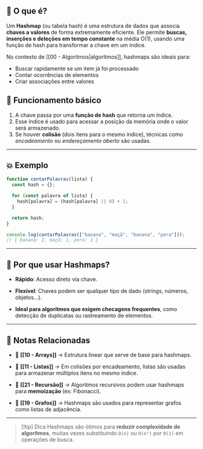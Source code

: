 ## 🧠 O que é?

Um **Hashmap** (ou tabela hash) é uma estrutura de dados que associa **chaves a valores** de forma extremamente eficiente. Ele permite **buscas, inserções e deleções em tempo constante** na média O(1), usando uma função de hash para transformar a chave em um índice.

No contexto de [[00 - Algoritmos|algoritmos]], hashmaps são ideais para:
- Buscar rapidamente se um item já foi processado
- Contar ocorrências de elementos
- Criar associações entre valores

## 🧩 Funcionamento básico

1. A chave passa por uma **função de hash** que retorna um índice.
2. Esse índice é usado para acessar a posição da memória onde o valor será armazenado.
3. Se houver **colisão** (dois itens para o mesmo índice), técnicas como *encadeamento* ou *endereçamento aberto* são usadas.

---

## 💥 Exemplo

```js title="🚀 Contar frequências de palavras"
function contarPalavras(lista) {
  const hash = {};

  for (const palavra of lista) {
    hash[palavra] = (hash[palavra] || 0) + 1;
  }

  return hash;
}

console.log(contarPalavras(["banana", "maçã", "banana", "pera"]));
// { banana: 2, maçã: 1, pera: 1 }
```

---

## 🧠 Por que usar Hashmaps?

- **Rápido**: Acesso direto via chave.
    
- **Flexível**: Chaves podem ser qualquer tipo de dado (strings, números, objetos...).
    
- **Ideal para algoritmos que exigem checagens frequentes**, como detecção de duplicatas ou rastreamento de elementos.

---

## 🔗 Notas Relacionadas

- 📌 **[[10 - Arrays]]** → Estrutura linear que serve de base para hashmaps.
    
- 📌 **[[11 - Listas]]** → Em colisões por encadeamento, listas são usadas para armazenar múltiplos itens no mesmo índice.
    
- 📌 **[[21 - Recursão]]** → Algoritmos recursivos podem usar hashmaps para **memoização** (ex: Fibonacci).
    
- 📌 **[[19 - Grafos]]** → Hashmaps são usados para representar grafos como listas de adjacência.


---

> [!tip] Dica Hashmaps são ótimos para **reduzir complexidade de algoritmos**, muitas vezes substituindo `O(n)` ou `O(n²)` por `O(1)` em operações de busca.


